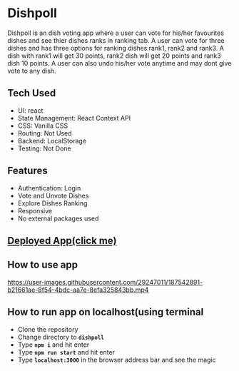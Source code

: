# Dishpoll

Dishpoll is an dish voting app where a user can vote for his/her favourites dishes and see thier dishes ranks in ranking tab.
A user can vote for three dishes and has three options for ranking dishes rank1, rank2 and rank3. A dish with rank1 will get 30 points, rank2 dish will get 20 points and rank3 dish 10 points. A user can also undo his/her vote anytime and may dont give vote to any dish.

## Tech Used

- UI: react
- State Management: React Context API
- CSS: Vanilla CSS
- Routing: Not Used
- Backend: LocalStorage
- Testing: Not Done

## Features

- Authentication: Login
- Vote and Unvote Dishes
- Explore Dishes Ranking
- Responsive
- No external packages used

## [Deployed App(click me)](https://shmbajaj-dishpoll.netlify.app/)

## How to use app
https://user-images.githubusercontent.com/29247011/187542891-b21661ae-8f54-4bdc-aa7e-8efa325843bb.mp4


## How to run app on localhost(using terminal

- Clone the repository
- Change directory to **`dishpoll`**
- Type **`npm i`** and hit enter
- Type **`npm run start`** and hit enter
- Type **`localhost:3000`** in the browser address bar and see the magic
